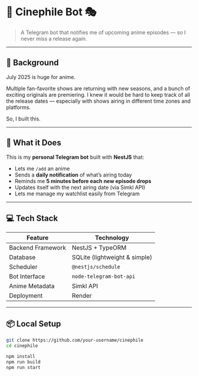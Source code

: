 # 🎥 Cinephile Bot 🎭

> A Telegram bot that notifies me of upcoming anime episodes — so I never miss a release again.

---

## 🧠 Background

July 2025 is huge for anime.

Multiple fan-favorite shows are returning with new seasons, and a bunch of exciting originals are premiering. I knew it would be hard to keep track of all the release dates — especially with shows airing in different time zones and platforms.

So, I built this.

---

## 🔔 What it Does

This is my **personal Telegram bot** built with **NestJS** that:

- Lets me `/add` an anime
- Sends a **daily notification** of what’s airing today
- Reminds me **5 minutes before each new episode drops**
- Updates itself with the next airing date (via Simkl API)
- Lets me manage my watchlist easily from Telegram

---

## 💻 Tech Stack

| Feature            | Technology                     |
|--------------------|---------------------------------|
| Backend Framework  | NestJS + TypeORM                |
| Database           | SQLite (lightweight & simple)   |
| Scheduler          | `@nestjs/schedule`              |
| Bot Interface      | `node-telegram-bot-api`         |
| Anime Metadata     | Simkl API                       |
| Deployment         | Render                          |

---

## 📦 Local Setup

```bash
git clone https://github.com/your-username/cinephile
cd cinephile

npm install
npm run build
npm run start
